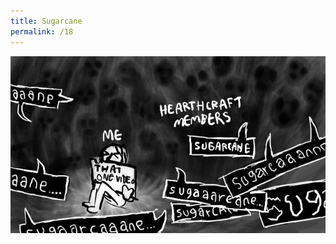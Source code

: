 ```yaml
---
title: Sugarcane
permalink: /18
---
```


<img src="/comic/sugarcane.jpg" alt="Sugarcane" title="SUGARCAAAANE">